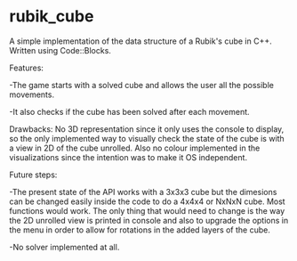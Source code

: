 # rubik_cube
A simple implementation of the data structure of a Rubik's cube in C++. Written using Code::Blocks.

Features:

-The game starts with a solved cube and allows the user all the possible movements.

-It also checks if the cube has been solved after each movement.

Drawbacks: No 3D representation since it only uses the console to display, so the only implemented way to visually check the state of the cube is with a view in 2D of the cube unrolled. Also no colour implemented in the visualizations since the intention was to make it OS independent.

Future steps:

-The present state of the API works with a 3x3x3 cube but the dimesions can be changed easily inside the code to do a 4x4x4 or NxNxN cube. Most functions would work. The only thing that would need to change is the way the 2D unrolled view is printed in console and also to upgrade the options in the menu in order to allow for rotations in the added layers of the cube.

-No solver implemented at all.
